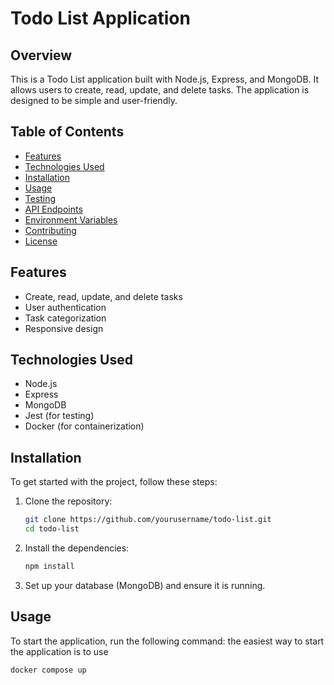 # Todo List Application

## Overview
This is a Todo List application built with Node.js, Express, and MongoDB. It allows users to create, read, update, and delete tasks. The application is designed to be simple and user-friendly.

## Table of Contents
- [Features](#features)
- [Technologies Used](#technologies-used)
- [Installation](#installation)
- [Usage](#usage)
- [Testing](#testing)
- [API Endpoints](#api-endpoints)
- [Environment Variables](#environment-variables)
- [Contributing](#contributing)
- [License](#license)

## Features
- Create, read, update, and delete tasks
- User authentication
- Task categorization
- Responsive design

## Technologies Used
- Node.js
- Express
- MongoDB
- Jest (for testing)
- Docker (for containerization)

## Installation
To get started with the project, follow these steps:

1. Clone the repository:
   ```bash
   git clone https://github.com/yourusername/todo-list.git
   cd todo-list
   ```

2. Install the dependencies:
   ```bash
   npm install
   ```

3. Set up your database (MongoDB) and ensure it is running.

## Usage
To start the application, run the following command:
the easiest way to start the application is to use 

```bash
docker compose up
```
